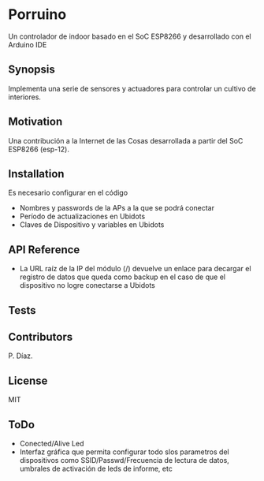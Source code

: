 # Porruino
Un controlador de indoor basado en el SoC ESP8266 y desarrollado con el Arduino IDE

## Synopsis

Implementa una serie de sensores y actuadores para controlar un cultivo de interiores.

## Motivation

Una contribución a la Internet de las Cosas desarrollada a partir del SoC ESP8266 (esp-12).

## Installation

Es necesario configurar en el código
* Nombres y passwords de la APs a la que se podrá conectar
* Período de actualizaciones en Ubidots
* Claves de Dispositivo y variables en Ubidots


## API Reference

* La URL raíz de la IP del módulo (/) devuelve un enlace para decargar el registro de datos que queda como backup en el caso de que el dispositivo no logre conectarse a Ubidots

## Tests

## Contributors

P. Díaz.

## License

MIT


## ToDo
* Conected/Alive Led
* Interfaz gráfica que permita configurar todo slos parametros del dispositivos como SSID/Passwd/Frecuencia de lectura de datos, umbrales de activación de leds de informe, etc
